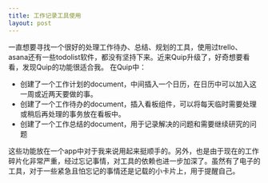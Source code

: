 ```yaml
---
title: 工作记录工具使用
layout: post
---
```

一直想要寻找一个很好的处理工作待办、总结、规划的工具，使用过trello、asana还有一些todolist软件，都没有坚持下来。近来Quip升级了，好奇想要看看，发现Quip的功能很适合我。
在Quip中：

* 创建了一个工作计划的document，中间插入一个日历，在日历中可以加入这一周或近两天要做的事。
* 创建了一个工作待办的document，插入看板组件，可以将每天临时需要处理或稍后再处理的事务放在看板中。
* 创建了一个工作总结的document，用于记录解决的问题和需要继续研究的问题

这些功能放在一个app中对于我来说用起来挺顺手的。另外，也是由于现在的工作碎片化非常严重，经过忘记事情，对工具的依赖也进一步加深了。虽然有了电子的工具，对于一些紧急且怕忘记的事情还是记载的小卡片上，用于提醒自己。


